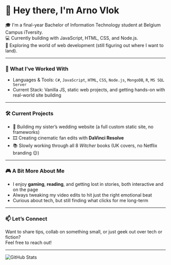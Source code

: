 # 👋 Hey there, I'm Arno Vlok

🎓 I'm a final-year Bachelor of Information Technology student at Belgium Campus iTversity.  
💻 Currently building with JavaScript, HTML, CSS, and Node.js.  
🎯 Exploring the world of web development (still figuring out where I want to land).

---

### 🧠 What I’ve Worked With
- Languages & Tools: `C#`, `JavaScript`, `HTML`, `CSS`, `Node.js`, `MongoDB`, `R`, `MS SQL Server`
- Current Stack: Vanilla JS, static web projects, and getting hands-on with real-world site building

---

### 🛠️ Current Projects
- 🎉 Building my sister’s wedding website (a full custom static site, no frameworks)
- 🎞️ Creating cinematic fan edits with **DaVinci Resolve**
- 📚 Slowly working through all 8 *Witcher* books (UK covers, no Netflix branding 😌)

---

### 🎮 A Bit More About Me
- I enjoy **gaming**, **reading**, and getting lost in stories, both interactive and on the page
- Always tweaking my video edits to hit just the right emotional beat
- Curious about tech, but still finding what clicks for me long-term

---

### 📫 Let’s Connect
Want to share tips, collab on something small, or just geek out over tech or fiction?  
Feel free to reach out!

---

![GitHub Stats](https://github-readme-stats.vercel.app/api?username=GitSpecro&show_icons=true&theme=radical)

